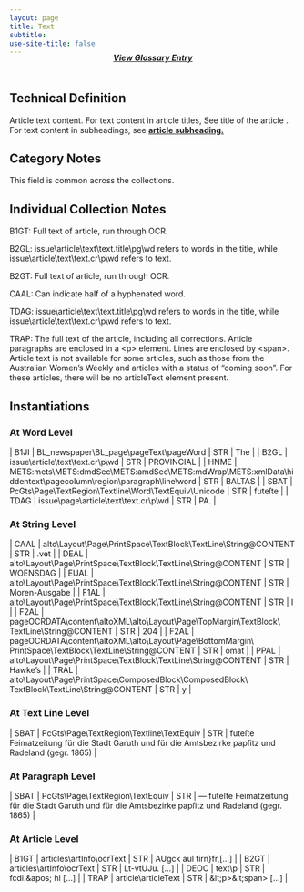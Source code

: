 ```yaml
---
layout: page
title: Text
subtitle:  
use-site-title: false
---
```

<h4 style="text-align:center;font-style:italic;margin-top:-20px;margin-bottom:50px;"><a href="../../glossary/text">View Glossary Entry</a></h4>

## Technical Definition

Article text content. For text content in article titles, See title of
the article . For text content in subheadings, see [**article subheading.**](../article-subheading)

## Category Notes

This field is common across the collections.

## Individual Collection Notes

B1GT: Full text of article, run through OCR.

B2GL: issue\\article\\text\\text.title\\pg\\wd refers to words in the
title, while issue\\article\\text\\text.cr\\p\\wd refers to text. 

B2GT: Full text of article, run through OCR.

CAAL: Can indicate half of a hyphenated word. 

TDAG: issue\\article\\text\\text.title\\pg\\wd refers to words in the
title, while issue\\article\\text\\text.cr\\p\\wd refers to text.

TRAP: The full text of the article, including all corrections. Article
paragraphs are enclosed in a \<p\> element. Lines are enclosed by
\<span\>. Article text is not available for some articles, such as those
from the Australian Women’s Weekly and articles with a status of “coming
soon”. For these articles, there will be no articleText element present.

## Instantiations

### At Word Level  

| B1JI  |  BL\_newspaper\\BL\_page\\pageText\\pageWord  | STR | The  |
| B2GL  |  issue\\article\\text\\text.cr\\p\\wd  | STR | PROVINCIAL |
| HNME  |  METS:mets\\METS:dmdSec\\METS:amdSec\\METS:mdWrap\\METS:xmlData\\hiddentext\\pagecolumn\\region\\paragraph\\line\\word | STR | BALTAS  |
| SBAT  |  PcGts\\Page\\TextRegion\\Textline\\Word\\TextEquiv\\Unicode  | STR | futeſte  |
| TDAG  |  issue\\page\\article\\text\\text.cr\\p\\wd  | STR | PA.  |

### At String Level  

| CAAL  |  alto\\Layout\\Page\\PrintSpace\\TextBlock\\TextLine\\String@CONTENT  | STR | .vet  |
| DEAL  |  alto\\Layout\\Page\\PrintSpace\\TextBlock\\TextLine\\String@CONTENT  | STR | WOENSDAG  |
| EUAL  |  alto\\Layout\\Page\\PrintSpace\\TextBlock\\TextLine\\String@CONTENT  | STR | Moren-Ausgabe |
| F1AL  |  alto\\Layout\\Page\\PrintSpace\\TextBlock\\TextLine\\String@CONTENT  | STR | I  |
| F2AL  |  pageOCRDATA\\content\\altoXML\\alto\\Layout\\Page\\TopMargin\\TextBlock\\ TextLine\\String@CONTENT  | STR | 204  |
| F2AL  |  pageOCRDATA\\content\\altoXML\\alto\\Layout\\Page\\BottomMargin\\ PrintSpace\\TextBlock\\TextLine\\String@CONTENT | STR | omat  |
| PPAL  |  alto\\Layout\\Page\\PrintSpace\\TextBlock\\TextLine\\String@CONTENT  | STR | Hawke’s  |
| TRAL  |  alto\\Layout\\Page\\PrintSpace\\ComposedBlock\\ComposedBlock\\ TextBlock\\TextLine\\String@CONTENT  | STR | y  |

### At Text Line Level 

| SBAT  |  PcGts\\Page\\TextRegion\\Textline\\TextEquiv | STR | futeſte Feimatzeitung für die Stadt Garuth und für die Amtsbezirke papſitz und Radeland (gegr. 1865) |

### At Paragraph Level  

| SBAT  |  PcGts\\Page\\TextRegion\\TextEquiv | STR | — futeſte Feimatzeitung für die Stadt Garuth und für die Amtsbezirke papſitz und Radeland (gegr. 1865) |

### At Article Level  

| B1GT  |  articles\\artInfo\\ocrText | STR | AUgck aul tirn}fr,\[…\]  |
| B2GT  |  articles\\artInfo\\ocrText | STR | Lt-vtUJu. \[…\]  |
| DEOC  |  text\\p  | STR | fcdi.\&apos; hl \[…\]  |
| TRAP  |  article\\articleText  | STR | \&lt;p\>\&lt;span\> \[…\] |


